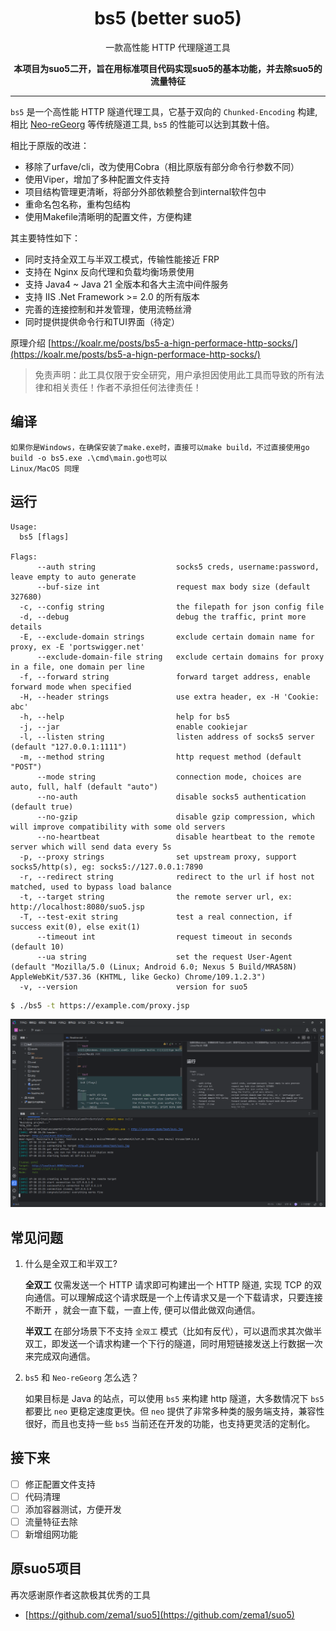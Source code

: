 <h1 align="center">bs5 (better suo5)</h1>

<p align="center">一款高性能 HTTP 代理隧道工具</p>

<div align="center">

<b>本项目为suo5二开，旨在用标准项目代码实现suo5的基本功能，并去除suo5的流量特征</b>

</div>


----

`bs5` 是一个高性能 HTTP 隧道代理工具，它基于双向的 `Chunked-Encoding`
构建, 相比 [Neo-reGeorg](https://github.com/L-codes/Neo-reGeorg) 等传统隧道工具, `bs5`
的性能可以达到其数十倍。

相比于原版的改进：

- 移除了urfave/cli，改为使用Cobra（相比原版有部分命令行参数不同）
- 使用Viper，增加了多种配置文件支持
- 项目结构管理更清晰，将部分外部依赖整合到internal软件包中
- 重命名包名称，重构包结构
- 使用Makefile清晰明的配置文件，方便构建

其主要特性如下：

- 同时支持全双工与半双工模式，传输性能接近 FRP
- 支持在 Nginx 反向代理和负载均衡场景使用
- 支持 Java4 ~ Java 21 全版本和各大主流中间件服务
- 支持 IIS .Net Framework >= 2.0 的所有版本
- 完善的连接控制和并发管理，使用流畅丝滑
- 同时提供提供命令行和TUI界面（待定）

原理介绍 [https://koalr.me/posts/bs5-a-hign-performace-http-socks/](https://koalr.me/posts/bs5-a-hign-performace-http-socks/)

> 免责声明：此工具仅限于安全研究，用户承担因使用此工具而导致的所有法律和相关责任！作者不承担任何法律责任！

## 编译

```text
如果你是Windows，在确保安装了make.exe时，直接可以make build，不过直接使用go build -o bs5.exe .\cmd\main.go也可以
Linux/MacOS 同理
```

## 运行

```text
Usage:
  bs5 [flags]

Flags:
      --auth string                  socks5 creds, username:password, leave empty to auto generate
      --buf-size int                 request max body size (default 327680)
  -c, --config string                the filepath for json config file
  -d, --debug                        debug the traffic, print more details
  -E, --exclude-domain strings       exclude certain domain name for proxy, ex -E 'portswigger.net'
      --exclude-domain-file string   exclude certain domains for proxy in a file, one domain per line
  -f, --forward string               forward target address, enable forward mode when specified
  -H, --header strings               use extra header, ex -H 'Cookie: abc'
  -h, --help                         help for bs5
  -j, --jar                          enable cookiejar
  -l, --listen string                listen address of socks5 server (default "127.0.0.1:1111")
  -m, --method string                http request method (default "POST")
      --mode string                  connection mode, choices are auto, full, half (default "auto")
      --no-auth                      disable socks5 authentication (default true)
      --no-gzip                      disable gzip compression, which will improve compatibility with some old servers
      --no-heartbeat                 disable heartbeat to the remote server which will send data every 5s
  -p, --proxy strings                set upstream proxy, support socks5/http(s), eg: socks5://127.0.0.1:7890
  -r, --redirect string              redirect to the url if host not matched, used to bypass load balance
  -t, --target string                the remote server url, ex: http://localhost:8080/suo5.jsp
  -T, --test-exit string             test a real connection, if success exit(0), else exit(1)
      --timeout int                  request timeout in seconds (default 10)
      --ua string                    set the request User-Agent (default "Mozilla/5.0 (Linux; Android 6.0; Nexus 5 Build/MRA58N) AppleWebKit/537.36 (KHTML, like Gecko) Chrome/109.1.2.3")
  -v, --version                      version for suo5
```

```bash
$ ./bs5 -t https://example.com/proxy.jsp
```

![截图1](images/1.png)

## 常见问题


1. 什么是全双工和半双工?

   **全双工** 仅需发送一个 HTTP 请求即可构建出一个 HTTP 隧道, 实现 TCP 的双向通信。可以理解成这个请求既是一个上传请求又是一个下载请求，只要连接不断开
   ，就会一直下载，一直上传, 便可以借此做双向通信。

   **半双工** 在部分场景下不支持 `全双工` 模式（比如有反代），可以退而求其次做半双工，即发送一个请求构建一个下行的隧道，同时用短链接发送上行数据一次来完成双向通信。
2. `bs5` 和 `Neo-reGeorg` 怎么选？

   如果目标是 Java 的站点，可以使用 `bs5` 来构建 http 隧道，大多数情况下 `bs5` 都要比 `neo` 更稳定速度更快。但 `neo`
   提供了非常多种类的服务端支持，兼容性很好，而且也支持一些 `bs5` 当前还在开发的功能，也支持更灵活的定制化。

## 接下来

- [ ] 修正配置文件支持
- [ ] 代码清理
- [ ] 添加容器测试，方便开发
- [ ] 流量特征去除
- [ ] 新增组网功能

## 原suo5项目

再次感谢原作者这款极其优秀的工具

- [https://github.com/zema1/suo5](https://github.com/zema1/suo5)


